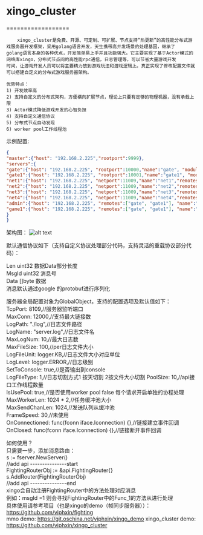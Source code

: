 # xingo_cluster
==================
```text
    xingo_cluster是免费、开源、可定制、可扩展、节点支持“热更新”的高性能分布式游戏服务器开发框架，采用golang语言开发，天生携带高并发场景的处理基因，继承了
golang语言本身的各种优点，开发简单易上手并且功能强大。它主要实现了基于Actor模式的网络库xingo，分布式节点间的高性能rpc通信，日志管理等，可以节省大量游戏开发
时间，让游戏开发人员可以将主要精力放到游戏玩法和游戏逻辑上。真正实现了修改配置文件就可以搭建自定义的分布式游戏服务器架构。

优势特点：
1) 开发效率高
2) 支持自定义的分布式架构，方便横向扩展节点，理论上只要有足够的物理机器，没有承载上限
3) Actor模式降低游戏开发的心智负担
4) 支持自定义通信协议
5) 分布式节点自动发现
6) worker pool工作线程池
```
示例配置:<br>
```json
{
"master":{"host": "192.168.2.225","rootport":9999},
"servers":{
"gate":{"host": "192.168.2.225", "rootport":10000,"name":"gate", "module": "gate", "log": "gate.log"},
"gate1":{"host": "192.168.2.225", "rootport":10001,"name":"gate1", "module": "gate", "log": "gate1.log"},
"net1":{"host": "192.168.2.225", "netport":11009,"name":"net1","remotes":["gate", "gate1", "admin"], "module": "net", "log": "net.log"},
"net2":{"host": "192.168.2.225", "netport":11009,"name":"net2","remotes":["gate", "gate1", "admin"], "module": "net", "log": "net.log"},
"net3":{"host": "192.168.2.225", "netport":11009,"name":"net3","remotes":["gate", "gate1", "admin"], "module": "net", "log": "net.log"},
"net4":{"host": "192.168.2.225", "netport":11009,"name":"net4","remotes":["gate", "gate1", "admin"], "module": "net", "log": "net.log"},
"admin":{"host": "192.168.2.225", "remotes":["gate", "gate1"], "name":"admin", "module": "admin", "http": [8888, "/static"]},
"game1":{"host": "192.168.2.225", "remotes":["gate", "gate1"], "name":"game1", "module": "game"}
}
}
```
架构图：
![alt text](https://github.com/viphxin/xingo_cluster/blob/master/conf/xingo_cluster_架构.png)


默认通信协议如下（支持自定义协议处理部分代码，支持灵活的重载协议部分代码）：<br>

Len   uint32 数据Data部分长度<br>
MsgId uint32 消息号<br>
Data  []byte 数据<br>
消息默认通过google 的protobuf进行序列化<br>

服务器全局配置对象为GlobalObject，支持的配置选项及默认值如下：<br>
  TcpPort:        8109,//服务器监听端口<br>
  MaxConn:        12000,//支持最大链接数<br>
  LogPath:        "./log",//日志文件路径<br>
  LogName:        "server.log",//日志文件名<br>
  MaxLogNum:      10,//最大日志数<br>
  MaxFileSize:    100,//per日志文件大小<br>
  LogFileUnit:    logger.KB,//日志文件大小对应单位<br>
  LogLevel:       logger.ERROR,//日志级别<br>
  SetToConsole:   true,//是否输出到console<br>
  LogFileType:    1,//日志切割方式1 按天切割 2按文件大小切割
  PoolSize:       10,//api接口工作线程数量<br>
  IsUsePool:      true,//是否使用worker pool false 每个请求开启单独的协程处理<br>
  MaxWorkerLen:   1024 * 2,//任务缓冲池大小<br>
  MaxSendChanLen: 1024,//发送队列从缓冲池<br>
  FrameSpeed:     30,//未使用<br>
  OnConnectioned: func(fconn iface.Iconnection) {},//链接建立事件回调<br>
  OnClosed:       func(fconn iface.Iconnection) {},//链接断开事件回调<br>
  
  如何使用？<br>
  只需要一步，添加消息路由：<br>
  s := fserver.NewServer()<br>
  //add api ---------------start<br>
	FightingRouterObj := &api.FightingRouter{}<br>
	s.AddRouter(FightingRouterObj)<br>
	//add api ---------------end<br>
  xingo会自动注册FightingRouter中的方法处理对应消息<br>
  例如：msgId =1 则会寻找FightingRouter中的Func_1的方法从进行处理<br>
  具体使用请参考项目（也是xingo的demo（帧同步服务器））：<br>
  https://github.com/viphxin/fighting<br>
  mmo demo: https://git.oschina.net/viphxin/xingo_demo
  xingo_cluster demo: https://github.com/viphxin/xingo_cluster
  
